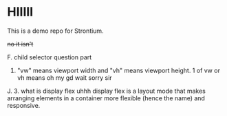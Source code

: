 # HIIIII

This is a demo repo for Strontium.

~~no it isn't~~

F. child selector  question part
1. "vw" means viewport width and "vh" means viewport height. 1 of vw or vh means oh my gd wait sorry sir

J.
3. what is display flex uhhh
    display flex is a layout mode that makes arranging elements in a container more flexible (hence the name) and responsive. 